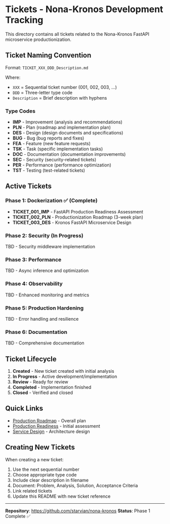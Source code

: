 # Tickets - Nona-Kronos Development Tracking

This directory contains all tickets related to the Nona-Kronos FastAPI microservice productionization.

## Ticket Naming Convention

Format: `TICKET_XXX_DDD_Description.md`

Where:
- `XXX` = Sequential ticket number (001, 002, 003, ...)
- `DDD` = Three-letter type code
- `Description` = Brief description with hyphens

### Type Codes

- **IMP** - Improvement (analysis and recommendations)
- **PLN** - Plan (roadmap and implementation plan)
- **DES** - Design (design documents and specifications)
- **BUG** - Bug (bug reports and fixes)
- **FEA** - Feature (new feature requests)
- **TSK** - Task (specific implementation tasks)
- **DOC** - Documentation (documentation improvements)
- **SEC** - Security (security-related tickets)
- **PER** - Performance (performance optimization)
- **TST** - Testing (test-related tickets)

## Active Tickets

### Phase 1: Dockerization ✅ (Complete)

- **TICKET_001_IMP** - FastAPI Production Readiness Assessment
- **TICKET_002_PLN** - Productionization Roadmap (3-week plan)
- **TICKET_003_DES** - Kronos FastAPI Microservice Design

### Phase 2: Security (In Progress)

TBD - Security middleware implementation

### Phase 3: Performance

TBD - Async inference and optimization

### Phase 4: Observability

TBD - Enhanced monitoring and metrics

### Phase 5: Production Hardening

TBD - Error handling and resilience

### Phase 6: Documentation

TBD - Comprehensive documentation

## Ticket Lifecycle

1. **Created** - New ticket created with initial analysis
2. **In Progress** - Active development/implementation
3. **Review** - Ready for review
4. **Completed** - Implementation finished
5. **Closed** - Verified and closed

## Quick Links

- [Production Roadmap](TICKET_002_PLN_Productionization-Roadmap.md) - Overall plan
- [Production Readiness](TICKET_001_IMP_FastAPI-Production-Readiness.md) - Initial assessment
- [Service Design](TICKET_003_DES_Kronos-FastAPI-Microservice.md) - Architecture design

## Creating New Tickets

When creating a new ticket:

1. Use the next sequential number
2. Choose appropriate type code
3. Include clear description in filename
4. Document: Problem, Analysis, Solution, Acceptance Criteria
5. Link related tickets
6. Update this README with new ticket reference

---

**Repository**: https://github.com/starvian/nona-kronos
**Status**: Phase 1 Complete ✅
